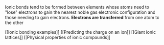 Ionic bonds tend to be formed between elements whose atoms need to "lose" electrons to gain the nearest noble gas electronic configuration and those needing to gain electrons. **Electrons are transferred** from one atom to the other

[[Ionic bonding examples]]
[[Predicting the charge on an ion]]
[[Giant ionic lattices]]
[[Physical properties of ionic compounds]]